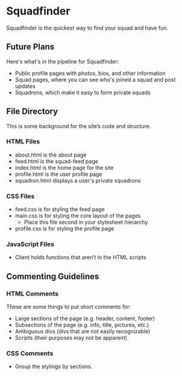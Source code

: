 # Squadfinder
Squadfinder is the quickest way to find your squad and have fun.

## Future Plans
Here's what's in the pipeline for Squadfinder:
* Public profile pages with photos, bios, and other information
* Squad pages, where you can see who's joined a squad and post updates
* Squadrons, which make it easy to form private squads

## File Directory
This is some background for the site’s code and structure.

### HTML Files
* about.html is the about page
* feed.html is the squad-feed page
* index.html is the home page for the site
* profile.html is the user profile page
* squadron.html displays a user's private squadrons

### CSS Files
* feed.css is for styling the feed page
* main.css is for styling the core layout of the pages
  * Place this file second in your stylesheet hierarchy
* profile.css is for styling the profile page

### JavaScript Files
* Client holds functions that aren’t in the HTML scripts

## Commenting Guidelines
### HTML Comments
  These are some things to put short comments for:
* Large sections of the page (e.g. header, content, footer)
* Subsections of the page (e.g. info, title, pictures, etc.)
* Ambiguous divs (divs that are not easily recognizable)
* Scripts (their purposes may not be apparent)

### CSS Comments
* Group the stylings by sections.
